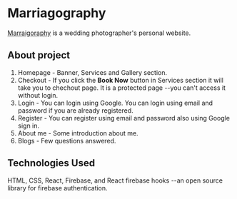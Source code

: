 # Marriagography

[Marraigoraphy](https://marriagograpy.web.app/) is a wedding photographer's personal website.

## About project

1. Homepage - Banner, Services and Gallery section.
2. Checkout - If you click the <b>Book Now</b> button in Services section it will take you to chechout page. It is a protected page --you can't access it without login.
3. Login - You can login using Google. You can login using email and password if you are already registered.
4. Register - You can register using email and password also using Google sign in.
5. About me - Some introduction about me.
6. Blogs - Few questions answered.

## Technologies Used

HTML, CSS, React, Firebase, and React firebase hooks --an open source library for firebase authentication.

